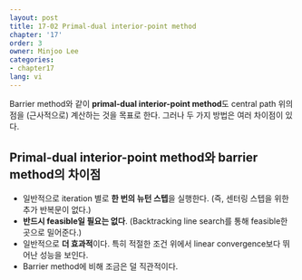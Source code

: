 ```yaml
---
layout: post
title: 17-02 Primal-dual interior-point method
chapter: '17'
order: 3
owner: Minjoo Lee
categories:
- chapter17
lang: vi
---
```

Barrier method와 같이 **primal-dual interior-point method**도 central path 위의 점을 (근사적으로) 계산하는 것을 목표로 한다. 그러나 두 가지 방법은 여러 차이점이 있다.

## Primal-dual interior-point method와 barrier method의 차이점
* 일반적으로 iteration 별로 **한 번의 뉴턴 스텝**을 실행한다. (즉, 센터링 스텝을 위한 추가 반복문이 없다.)
* **반드시 feasible일 필요는 없다**.  (Backtracking line search를 통해 feasible한 곳으로 밀어준다.)
* 일반적으로 **더 효과적**이다. 특히 적절한 조건 위에서 linear convergence보다 뛰어난 성능을 보인다.
* Barrier method에 비해 조금은 덜 직관적이다.
